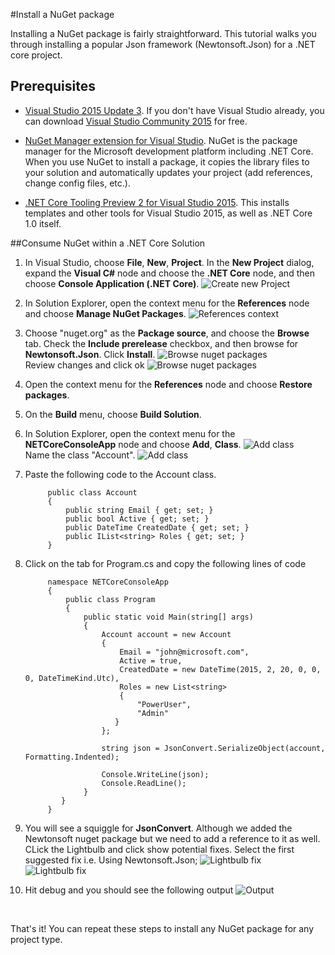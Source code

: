 #Install a NuGet package

Installing a NuGet package is fairly straightforward. This tutorial walks you through installing a popular Json framework (Newtonsoft.Json) for a .NET core project. 

## Prerequisites

* [Visual Studio 2015 Update 3](https://www.visualstudio.com/news/releasenotes/vs2015-update3-vs). If you don't have Visual Studio already, you can download [Visual Studio Community 2015](https://www.visualstudio.com/downloads/download-visual-studio-vs) for free. 

* [NuGet Manager extension for Visual Studio](install-nuget#nuget-package-manager-extension-in-visual-studio). NuGet is the package manager for the Microsoft development platform including .NET Core. When you use NuGet to install a package, it copies the library files to your solution and automatically updates your project (add references, change config files, etc.).

* [.NET Core Tooling Preview 2 for Visual Studio 2015](https://go.microsoft.com/fwlink/?LinkId=817245). This installs templates and other tools for Visual Studio 2015, as well as .NET Core 1.0 itself.

##Consume NuGet within a .NET Core Solution

1. In Visual Studio, choose **File**, **New**, **Project**. In the **New Project** dialog, expand the **Visual C#** node and choose the **.NET Core** node, and then choose **Console Application (.NET Core)**. 
![Create new Project](/images/ConsumeNugetSample/01_New_Proj.JPG)

2. In Solution Explorer, open the context menu for the **References** node and choose **Manage NuGet Packages**.
![References context](/images/ConsumeNugetSample/02_Right_click_ref.JPG)

3. Choose "nuget.org" as the **Package source**, and choose the **Browse** tab. Check the **Include prerelease** checkbox, and then browse for **Newtonsoft.Json**. Click **Install**. 
![Browse nuget packages](/images/ConsumeNugetSample/03_newtonsoft.JPG)<br>
Review changes and click ok
![Browse nuget packages](/images/ConsumeNugetSample/04_click_ok.JPG)

4. Open the context menu for the **References** node and choose  **Restore packages**.

5. On the **Build** menu, choose **Build Solution**.

6. In Solution Explorer, open the context menu for the **NETCoreConsoleApp** node and choose **Add**, **Class**. 
![Add class](/images/ConsumeNugetSample/05_add_class.JPG)<br>
Name the class "Account".
![Add class](/images/ConsumeNugetSample/06_create_class.JPG)

7. Paste the following code to the Account class.

			public class Account
			{
				public string Email { get; set; }
				public bool Active { get; set; }
				public DateTime CreatedDate { get; set; }
				public IList<string> Roles { get; set; }
			}
   
8. Click on the tab for Program.cs and copy the following lines of code

			namespace NETCoreConsoleApp
			{
				public class Program
				{
					public static void Main(string[] args)
					{
						Account account = new Account
						{
							Email = "john@microsoft.com",
							Active = true,
							CreatedDate = new DateTime(2015, 2, 20, 0, 0, 0, DateTimeKind.Utc),
							Roles = new List<string>
							{
								"PowerUser",
								"Admin"
						   }
						};

						string json = JsonConvert.SerializeObject(account, Formatting.Indented);

						Console.WriteLine(json);
						Console.ReadLine();
					}
			   }
			}


9. You will see a squiggle for **JsonConvert**. Although we added the Newtonsoft nuget package but we need to add a reference to it as well. CLick the Lightbulb and click show potential fixes. Select the first suggested fix i.e. Using Newtonsoft.Json;
![Lightbulb fix](/images/ConsumeNugetSample/07_potential_fix.JPG) <br>
![Lightbulb fix](/images/ConsumeNugetSample/08_potential_fix.JPG)

10. Hit debug and you should see the following output
![Output](/images/ConsumeNugetSample/09_output.JPG)<br>
<br>

That's it!
You can repeat these steps to install any NuGet package for any project type.



